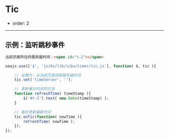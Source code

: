 # Tic

- order: 2

---


## 示例：监听跳秒事件

````html
当前页面所在的服务器时间：<span id="t-2"></span>
````

````js
seajs.use(['$', 'js/6v/lib/icbu/timer/tic.js'], function( $, tic ){

    // 设置为：从当前页面获取服务器时间
    tic.set('timeServer', '');

    // 更新展示时间的方法
    function refreshTime( timeStamp ){
        $('#t-2').text( new Date(timeStamp) );
    }

    // 每秒更新最新时间
    tic.onTic(function( nowTime ){
        refreshTime( nowTime );
    });
});
````

